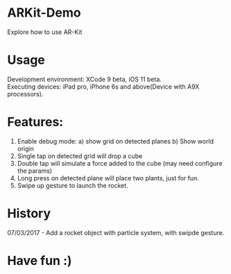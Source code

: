 # ARKit-Demo
Explore how to use AR-Kit

# Usage
Development environment: XCode 9 beta, iOS 11 beta. <br />
Executing devices: iPad pro, iPhone 6s and above(Device with A9X processors). <br />

# Features:
1. Enable debug mode: a) show grid on detected planes b) Show world origin
2. Single tap on detected grid will drop a cube
3. Double tap will simulate a force added to the cube (may need configure the params)
4. Long press on detected plane will place two plants, just for fun.
5. Swipe up gesture to launch the rocket.

# History
07/03/2017 - Add a rocket object with particle system, with swipde gesture.

# Have fun :)
